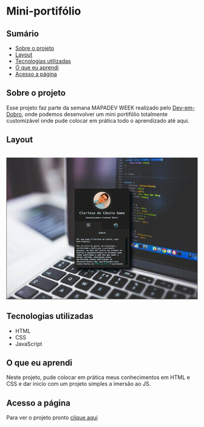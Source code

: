 # Mini-portifólio


## Sumário

  - [Sobre o projeto](#sobreoprojeto)
  - [Layout](#layout)
  - [Tecnologias utilizadas](#tecnologias-utilizadas)
  - [O que eu aprendi](#o-que-eu-aprendi)
  - [Acesso a página](#acesso-a-página)

## Sobre o projeto

 Esse projeto faz parte da semana MAPADEV WEEK realizado pelo   [Dev-em-Dobro](https://www.youtube.com/c/DevemDobro "Site da DevSuperior"), onde podemos desenvolver um mini portifólio totalmente customizável onde pude colocar em prática todo o aprendizado até aqui.


 ## Layout 

<br>

 <img src="src/imagens/readme.gif" alt="gif-readme">

## Tecnologias utilizadas

- HTML 
- CSS 
- JavaScript

## O que eu aprendi
Neste projeto, pude colocar em prática meus conhecimentos em HTML e CSS e dar inicío com um projeto simples a imersão ao JS. 


## Acesso a página

Para ver o projeto pronto [clique aqui ](https://claricassia.github.io/mini-portifolio/)




